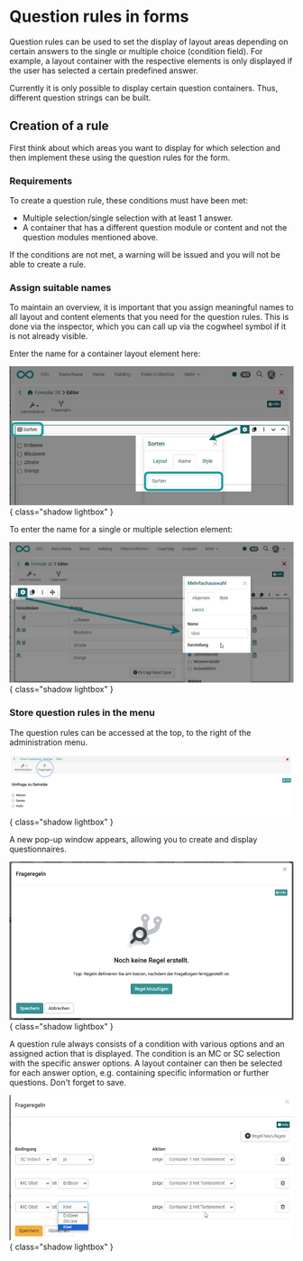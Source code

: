 # Question rules in forms

Question rules can be used to set the display of layout areas depending on certain answers to the single or multiple choice (condition field). For example, a layout container with the respective elements is only displayed if the user has selected a certain predefined answer.

Currently it is only possible to display certain question containers. Thus, different question strings can be built.

## Creation of a rule

First think about which areas you want to display for which selection and then implement these using the question rules for the form.

### Requirements
To create a question rule, these conditions must have been met:

* Multiple selection/single selection with at least 1 answer.
* A container that has a different question module or content and not the question modules mentioned above.

If the conditions are not met, a warning will be issued and you will not be able to create a rule.

### Assign suitable names

To maintain an overview, it is important that you assign meaningful names to all layout and content elements that you need for the question rules. This is done via the inspector, which you can call up via the cogwheel symbol if it is not already visible.

Enter the name for a container layout element here:

![Layout assign name](assets/Formular_Conatiner_Name1.jpg){ class="shadow lightbox" }

To enter the name for a single or multiple selection element:

![MC Inspector assign name](assets/Formular_Name1.jpg){ class="shadow lightbox" }

### Store question rules in the menu
The question rules can be accessed at the top, to the right of the administration menu.

![Access question rules](assets/Fragebogen-icon.png){ class="shadow lightbox" }

A new pop-up window appears, allowing you to create and display questionnaires.

![Dialogue on creation of question rules](assets/image2021-5-6_8-50-14.png){ class="shadow lightbox" }
  
A question rule always consists of a condition with various options and an assigned action that is displayed. The condition is an MC or SC selection with the specific answer options. A layout container can then be selected for each answer option, e.g. containing specific information or further questions. Don't forget to save.

 ![Frageregel Editor](assets/Frageregeln_Beispiel.png){ class="shadow lightbox" }
